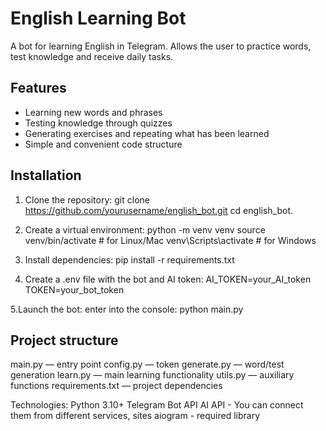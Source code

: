 # English Learning Bot

A bot for learning English in Telegram. Allows the user to practice words, test knowledge and receive daily tasks.

## Features
- Learning new words and phrases
- Testing knowledge through quizzes
- Generating exercises and repeating what has been learned
- Simple and convenient code structure

## Installation

1. Clone the repository:
git clone https://github.com/yourusername/english_bot.git
cd english_bot.

2. Create a virtual environment:
python -m venv venv
source venv/bin/activate  # for Linux/Mac
venv\Scripts\activate     # for Windows

3. Install dependencies:
pip install -r requirements.txt

4. Create a .env file with the bot and AI token:
AI_TOKEN=your_AI_token
TOKEN=your_bot_token

5.Launch the bot:
enter into the console: python main.py

## Project structure
main.py — entry point
config.py — token
generate.py — word/test generation
learn.py — main learning functionality
utils.py — auxiliary functions
requirements.txt — project dependencies

Technologies:
Python 3.10+
Telegram Bot API
AI API - You can connect them from different services, sites
aiogram - required library
